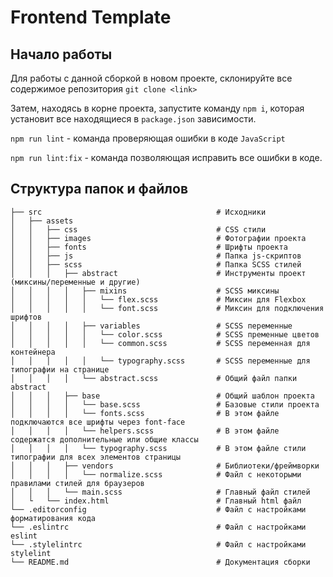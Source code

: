 # Frontend Template
## Начало работы
Для работы с данной сборкой в новом проекте, склонируйте все содержимое репозитория `git clone <link>` <br>

Затем, находясь в корне проекта, запустите команду `npm i`, которая установит все находящиеся в `package.json` зависимости. <br>

`npm run lint` - команда проверяющая ошибки в коде `JavaScript` <br>

`npm run lint:fix` - команда позволяющая исправить все ошибки в коде. <br>

## Структура папок и файлов

```
├── src                                       # Исходники
│   ├── assets
│   │   ├── css               	              # CSS стили
│   │   ├── images                            # Фотографии проекта
│   │   ├── fonts                             # Шрифты проекта
│   │   ├── js                                # Папка js-скриптов
│   │   ├── scss                              # Папка SCSS cтилей
│   │   │   ├── abstract                      # Инструменты проект (миксины/переменные и другие)
│   │   │   │   ├── mixins                    # SCSS миксины
│   │   │   │   │   └── flex.scss             # Миксин для Flexbox
│   │   │   │   │   └── font.scss             # Миксин для подключения шрифтов
│   │   │   │   ├── variables                 # SCSS переменные
│   │   │   │   │   └── color.scss            # SCSS пременные цветов
│   │   │   │   │   └── common.scss           # SCSS переменная для контейнера
│   │   │   │   │   └── typography.scss       # SCSS переменные для типографии на странице
│   │   │   │   └── abstract.scss             # Общий файл папки abstract
│   │   │   ├── base                          # Общий шаблон проекта
│   │   │   │   └── base.scss                 # Базовые стили проекта
│   │   │   │   └── fonts.scss                # В этом файле подключаются все шрифты через font-face
│   │   │   │   └── helpers.scss              # В этом файле содержатся дополнительные или общие классы
│   │   │   │   └── typography.scss           # В этом файле стили типографии для всех элементов страницы
│   │   │   ├── vendors                       # Библиотеки/фреймворки
│   │   │   │   └── normalize.scss            # Файл с некоторыми правилами стилей для браузеров
│   │   │   └── main.scss                     # Главный файл стилей
│   └   └── index.html                        # Главный html файл
└── .editorconfig                             # Файл с настройками форматирования кода
└── .eslintrc                  	              # Файл с настройками eslint
└── .stylelintrc                              # Файл с настройками stylelint
└── README.md                                 # Документация сборки
```